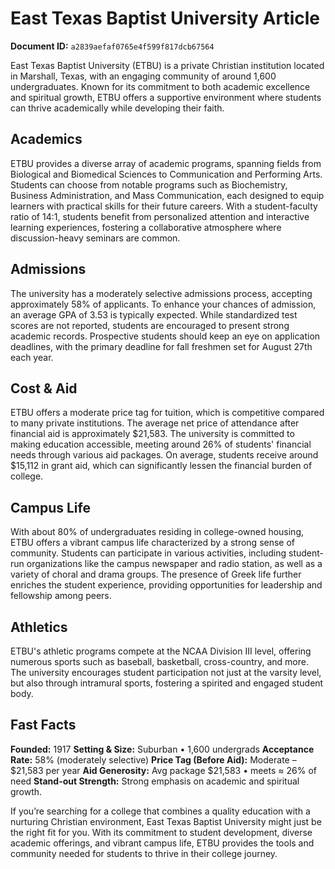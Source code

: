 # East Texas Baptist University Article

**Document ID:** `a2839aefaf0765e4f599f817dcb67564`

East Texas Baptist University (ETBU) is a private Christian institution located in Marshall, Texas, with an engaging community of around 1,600 undergraduates. Known for its commitment to both academic excellence and spiritual growth, ETBU offers a supportive environment where students can thrive academically while developing their faith.

## Academics
ETBU provides a diverse array of academic programs, spanning fields from Biological and Biomedical Sciences to Communication and Performing Arts. Students can choose from notable programs such as Biochemistry, Business Administration, and Mass Communication, each designed to equip learners with practical skills for their future careers. With a student-faculty ratio of 14:1, students benefit from personalized attention and interactive learning experiences, fostering a collaborative atmosphere where discussion-heavy seminars are common.

## Admissions
The university has a moderately selective admissions process, accepting approximately 58% of applicants. To enhance your chances of admission, an average GPA of 3.53 is typically expected. While standardized test scores are not reported, students are encouraged to present strong academic records. Prospective students should keep an eye on application deadlines, with the primary deadline for fall freshmen set for August 27th each year.

## Cost & Aid
ETBU offers a moderate price tag for tuition, which is competitive compared to many private institutions. The average net price of attendance after financial aid is approximately $21,583. The university is committed to making education accessible, meeting around 26% of students' financial needs through various aid packages. On average, students receive around $15,112 in grant aid, which can significantly lessen the financial burden of college.

## Campus Life
With about 80% of undergraduates residing in college-owned housing, ETBU offers a vibrant campus life characterized by a strong sense of community. Students can participate in various activities, including student-run organizations like the campus newspaper and radio station, as well as a variety of choral and drama groups. The presence of Greek life further enriches the student experience, providing opportunities for leadership and fellowship among peers.

## Athletics
ETBU's athletic programs compete at the NCAA Division III level, offering numerous sports such as baseball, basketball, cross-country, and more. The university encourages student participation not just at the varsity level, but also through intramural sports, fostering a spirited and engaged student body.

## Fast Facts
**Founded:** 1917
**Setting & Size:** Suburban • 1,600 undergrads
**Acceptance Rate:** 58% (moderately selective)
**Price Tag (Before Aid):** Moderate – $21,583 per year
**Aid Generosity:** Avg package $21,583 • meets ≈ 26% of need
**Stand-out Strength:** Strong emphasis on academic and spiritual growth.

If you’re searching for a college that combines a quality education with a nurturing Christian environment, East Texas Baptist University might just be the right fit for you. With its commitment to student development, diverse academic offerings, and vibrant campus life, ETBU provides the tools and community needed for students to thrive in their college journey.
